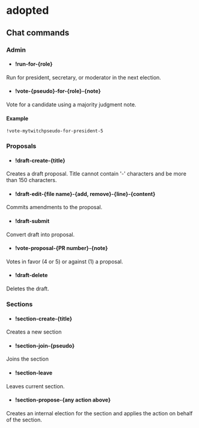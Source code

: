 # adopted

## Chat commands

### Admin

- #### !run-for-{role}

Run for president, secretary, or moderator in the next election.

- #### !vote-{pseudo}-for-{role}-{note}

Vote for a candidate using a majority judgment note.

#### Example

```
!vote-mytwitchpseudo-for-president-5
```

### Proposals

- #### !draft-create-{title}

Creates a draft proposal. Title cannot contain '-' characters and be more than 150 characters.

- #### !draft-edit-{file name}-{add, remove}-{line}-{content}

Commits amendments to the proposal.

- #### !draft-submit

Convert draft into proposal. 

- #### !vote-proposal-{PR number}-{note}

Votes in favor (4 or 5) or against (1) a proposal.

- #### !draft-delete

Deletes the draft.

### Sections

- #### !section-create-{title}

Creates a new section

- #### !section-join-{pseudo}

Joins the section

- #### !section-leave

Leaves current section.

- #### !section-propose-{any action above}

Creates an internal election for the section and applies the action on behalf of the section.

